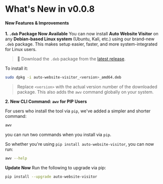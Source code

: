 # What's New in v0.0.8

#### New Features & Improvements

**1. `.deb` Package Now Available**
You can now install **Auto Website Visitor** on any **Debian-based Linux system** (Ubuntu, Kali, etc.) using our brand-new `.deb` package.
This makes setup easier, faster, and more system-integrated for Linux users.

> 🔗 Download the `.deb` package from the [latest release](https://github.com/nayandas69/auto-website-visitor/releases/latest).

To install it:

```bash
sudo dpkg -i auto-website-visitor_<version>_amd64.deb
```
> Replace `<version>` with the actual version number of the downloaded package.
> This also adds the `awv` command globally on your system.

**2. New CLI Command: `awv` for PIP Users**

For users who install the tool via `pip`, we've added a simpler and shorter command:

```bash
awv
```
you can run  two commands when you install via `pip`.

So whether you're using `pip install auto-website-visitor`, you can now run:

```bash
awv --help
```

**Update Now**
Run the following to upgrade via pip:

```bash
pip install --upgrade auto-website-visitor
```

